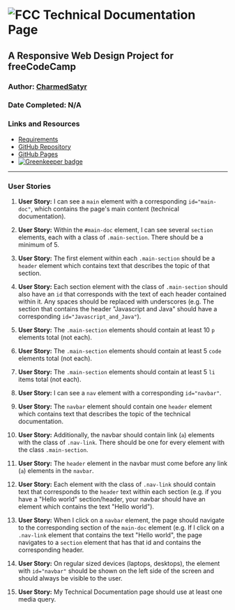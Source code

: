 # ![FCC](https://charmed.tech/fcc-32x32.png) Technical Documentation Page

## A Responsive Web Design Project for freeCodeCamp

### Author: [CharmedSatyr](https://github.com/CharmedSatyr)

### Date Completed: N/A

### Links and Resources

* [Requirements](https://learn.freecodecamp.org/responsive-web-design/responsive-web-design-projects/build-a-technical-documentation-page)
* [GitHub Repository](https://github.com/charmedsatyr-freecodecamp/technical_documentation_page)
* [GitHub Pages](https://charmedsatyr-freecodecamp.github.io/technical_documentation_page/)
* [![Greenkeeper badge](https://badges.greenkeeper.io/charmedsatyr-freecodecamp/technical_documentation_page.svg)](https://greenkeeper.io/)

---

### User Stories

1. **User Story:** I can see a `main` element with a corresponding `id="main-doc"`, which contains the page's main content (technical documentation).

1. **User Story:** Within the `#main-doc` element, I can see several `section` elements, each with a class of `.main-section`. There should be a minimum of 5.

1. **User Story:** The first element within each `.main-section` should be a `header` element which contains text that describes the topic of that section.

1. **User Story:** Each section element with the class of `.main-section` should also have an `id` that corresponds with the text of each header contained within it. Any spaces should be replaced with underscores (e.g. The section that contains the header "Javascript and Java" should have a corresponding `id="Javascript_and_Java"`).

1. **User Story:** The `.main-section` elements should contain at least 10 `p` elements total (not each).

1. **User Story:** The `.main-section` elements should contain at least 5 `code` elements total (not each).

1. **User Story:** The `.main-section` elements should contain at least 5 `li` items total (not each).

1. **User Story:** I can see a `nav` element with a corresponding `id="navbar"`.

1. **User Story:** The `navbar` element should contain one `header` element which contains text that describes the topic of the technical documentation.

1. **User Story:** Additionally, the navbar should contain link (`a`) elements with the class of `.nav-link`. There should be one for every element with the class `.main-section`.

1. **User Story:** The `header` element in the navbar must come before any link (`a`) elements in the `navbar`.

1. **User Story:** Each element with the class of `.nav-link` should contain text that corresponds to the `header` text within each section (e.g. if you have a "Hello world" section/header, your navbar should have an element which contains the text "Hello world").

1. **User Story:** When I click on a `navbar` element, the page should navigate to the corresponding section of the `main-doc` element (e.g. If I click on a `.nav-link` element that contains the text "Hello world", the page navigates to a `section` element that has that id and contains the corresponding header.

1. **User Story:** On regular sized devices (laptops, desktops), the element with `id="navbar"` should be shown on the left side of the screen and should always be visible to the user.

1. **User Story:** My Technical Documentation page should use at least one media query.
